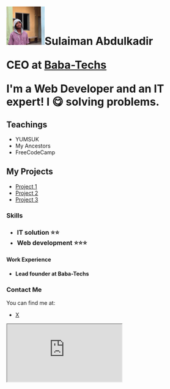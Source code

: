 <html lang="en">
 <meta charset="UTF-8">
 <h1>
  <img src="IMG_20250723_115449.jpg" alt="profile pic." width="100" height="100">Sulaiman Abdulkadir
 <p>CEO at <a href="https://babatechs.portfoliobox.net/">Baba-Techs</a></p>
 <p>I'm a Web Developer and an IT expert! I 😋 solving problems.</p> </h1>
    <h2>Teachings</h2>
<ul>
 <li>YUMSUK</li>
 <li>My Ancestors</li>
 <li>FreeCodeCamp</li>
</ul>
    <h2>My Projects</h2>
<ul>
    <li><a href="https://linktr.ee/suledeviper">Project 1</a></li>
    <li><a href="https://babatechs.portfoliobox.net/">Project 2</a></li>
    <li><a href="https://youtube.com/watch?v=vHs9zsqrTl4&si=EKPwNk6HxnxiFmgu">Project 3</a></li>
</ul>
<h3>Skills<h3>
 <ul>
  <li>IT solution ⭐⭐</li>
  <li>Web development ⭐⭐⭐</li>
 </ul>
 <h4>Work Experience<h4>
  <p>
   <ul>
    <li>Lead founder at Baba-Techs</li>
   </ul>
  </p>
<h3>Contact Me</h3>
<p>You can find me at:</p>
<ul>
 <li><a href="https://x.com/SuleDeviper?t=ws66MO7o9OUT7T3kRIdwSA&s=09">X</a></li>
</ul>
<div>
    <iframe class="map" src="https://www.google.com/maps/embed?pb=!1m18!1m12!1m3!1d3151.835434509579!2d144.9537353153166!3d-37.81627997975164!2m3!1f0!2f0!3f0!3m2!1i1024!2i768!4f13.1!3m3!1m2!1s0x6ad642af0f11e9f3%3A0x5045675218ce6e0!2sYour%20Location!5e0!3m2!1sen!2sus!4v1615461200000!5m2!1sen!2sus" allowfullscreen="" loading="lazy"></iframe>
</div>    
  
  
  
  
